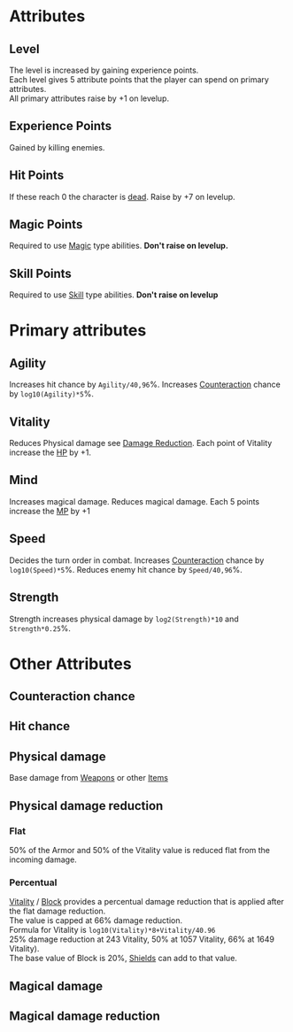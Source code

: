 # Attributes

## Level

The level is increased by gaining experience points.  
Each level gives 5 attribute points that the player can spend on primary attributes.  
All primary attributes raise by +1 on levelup.

## Experience Points

Gained by killing enemies.

## Hit Points

If these reach 0 the character is [dead](battle_system.md#death).
Raise by +7 on levelup.

## Magic Points

Required to use [Magic](magic.md) type abilities.
**Don't raise on levelup.**

## Skill Points

Required to use [Skill](skills.md) type abilities.
**Don't raise on levelup**

# Primary attributes

## Agility

Increases hit chance by `Agility/40,96`%.
Increases [Counteraction](battle_system.md#counteraction) chance by `log10(Agility)*5`%.

## Vitality

Reduces Physical damage see [Damage Reduction](#physical-damage-reduction).
Each point of Vitality increase the [HP](#hit-points) by +1.

## Mind

Increases magical damage.
Reduces magical damage.
Each 5 points increase the [MP](#magic-points) by +1

## Speed

Decides the turn order in combat.
Increases [Counteraction](battle_system.md#counteraction) chance by `log10(Speed)*5`%.
Reduces enemy hit chance by `Speed/40,96`%.

## Strength

Strength increases physical damage by `log2(Strength)*10` and `Strength*0.25`%.


# Other Attributes


## Counteraction chance
## Hit chance
## Physical damage
Base damage from [Weapons](items.md#weapons) or other [Items](items.md)

## Physical damage reduction

### Flat
50% of the Armor and 50% of the Vitality value is reduced flat from the incoming damage.  

### Percentual
[Vitality](#vitality) / [Block](battle_system.md#abilities) provides a percentual damage reduction that is applied after the flat damage reduction.  
The value is capped at 66% damage reduction.  
Formula for Vitality is `log10(Vitality)*8+Vitality/40.96`  
25% damage reduction at 243 Vitality, 50% at 1057 Vitality, 66% at 1649 Vitality).  
The base value of Block is 20%, [Shields](items.md#shields) can add to that value.  

## Magical damage
## Magical damage reduction
